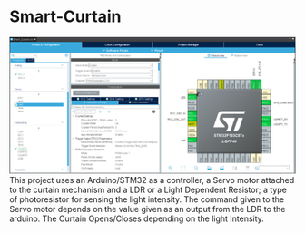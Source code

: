 # Smart-Curtain
![](https://github.com/meghang-101/Smart-Curtain/blob/master/imgs/STM32_MX.PNG)
This project uses an Arduino/STM32 as a controller, a Servo motor attached to the curtain mechanism and a LDR or a Light Dependent Resistor; a type of photoresistor for sensing the light intensity.
The command given to the Servo motor depends on the value given as an output from the LDR to the arduino.
The Curtain Opens/Closes depending on the light Intensity.
